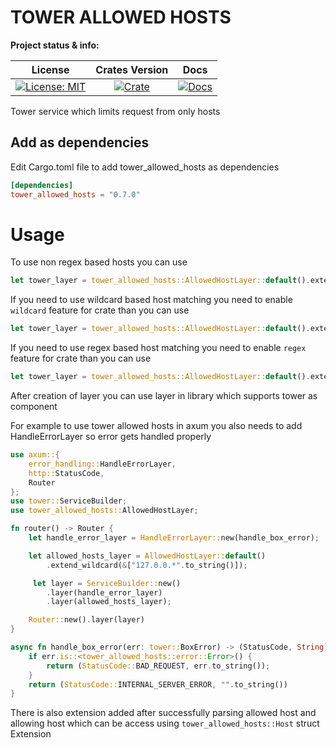 # TOWER ALLOWED HOSTS

**Project status & info:**

|                    License                     |              Crates Version               |                 Docs                 |
| :--------------------------------------------: | :---------------------------------------: | :----------------------------------: |
| [![License: MIT][license_badge]][license_link] | [![Crate][cratesio_badge]][cratesio_link] | [![Docs][docsrs_badge]][docsrs_link] |

Tower service which limits request from only hosts 


## Add as dependencies

Edit Cargo.toml file to add tower_allowed_hosts as dependencies

```toml
[dependencies]
tower_allowed_hosts = "0.7.0"
```

# Usage

To use non regex based hosts you can use

```rust
let tower_layer = tower_allowed_hosts::AllowedHostLayer::default().extend(&["127.0.0.1".to_string()]);
```

If you need to use wildcard based host matching you need to enable `wildcard` feature for crate than you can use

```rust
let tower_layer = tower_allowed_hosts::AllowedHostLayer::default().extend_wildcard(&["127.0.0.*".to_string()]);
```
If you need to use regex based host matching you need to enable `regex` feature for crate than you can use

```rust
let tower_layer = tower_allowed_hosts::AllowedHostLayer::default().extend_regex(&[regex::Regex::new("^127.0.0.1$")?]);
```

After creation of layer you can use layer in library which supports tower as component

For example to use tower allowed hosts in axum you also needs to add HandleErrorLayer so error gets handled properly

```rust
use axum::{
    error_handling::HandleErrorLayer,
    http::StatusCode,
    Router
};
use tower::ServiceBuilder;
use tower_allowed_hosts::AllowedHostLayer;

fn router() -> Router {
    let handle_error_layer = HandleErrorLayer::new(handle_box_error);

    let allowed_hosts_layer = AllowedHostLayer::default()
        .extend_wildcard(&["127.0.0.*".to_string()]);

     let layer = ServiceBuilder::new()
        .layer(handle_error_layer)
        .layer(allowed_hosts_layer);

    Router::new().layer(layer)
}

async fn handle_box_error(err: tower::BoxError) -> (StatusCode, String) {
    if err.is::<tower_allowed_hosts::error::Error>() {
        return (StatusCode::BAD_REQUEST, err.to_string());
    }
    return (StatusCode::INTERNAL_SERVER_ERROR, "".to_string())
}
```

There is also extension added after successfully parsing allowed host and allowing host which can be access using
`tower_allowed_hosts::Host` struct Extension

[license_badge]: https://img.shields.io/github/license/iamsauravsharma/tower_allowed_hosts.svg?style=for-the-badge
[license_link]: LICENSE
[cratesio_badge]: https://img.shields.io/crates/v/tower_allowed_hosts.svg?style=for-the-badge
[cratesio_link]: https://crates.io/crates/tower_allowed_hosts
[docsrs_badge]: https://img.shields.io/docsrs/tower_allowed_hosts/latest?style=for-the-badge
[docsrs_link]: https://docs.rs/tower_allowed_hosts

